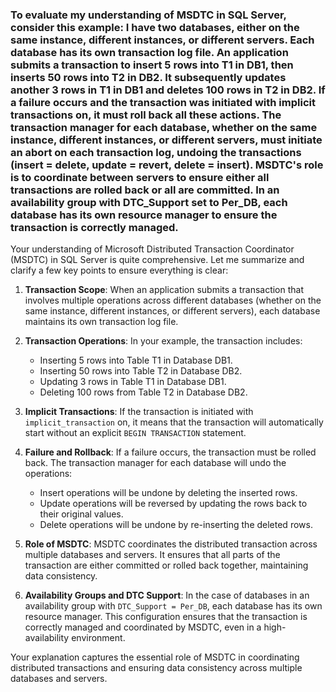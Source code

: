 ### To evaluate my understanding of MSDTC in SQL Server, consider this example: I have two databases, either on the same instance, different instances, or different servers. Each database has its own transaction log file. An application submits a transaction to insert 5 rows into T1 in DB1, then inserts 50 rows into T2 in DB2. It subsequently updates another 3 rows in T1 in DB1 and deletes 100 rows in T2 in DB2. If a failure occurs and the transaction was initiated with implicit transactions on, it must roll back all these actions. The transaction manager for each database, whether on the same instance, different instances, or different servers, must initiate an abort on each transaction log, undoing the transactions (insert = delete, update = revert, delete = insert). MSDTC's role is to coordinate between servers to ensure either all transactions are rolled back or all are committed. In an availability group with DTC_Support set to Per_DB, each database has its own resource manager to ensure the transaction is correctly managed. 

Your understanding of Microsoft Distributed Transaction Coordinator (MSDTC) in SQL Server is quite comprehensive. Let me summarize and clarify a few key points to ensure everything is clear:

1. **Transaction Scope**: When an application submits a transaction that involves multiple operations across different databases (whether on the same instance, different instances, or different servers), each database maintains its own transaction log file.

2. **Transaction Operations**: In your example, the transaction includes:
   - Inserting 5 rows into Table T1 in Database DB1.
   - Inserting 50 rows into Table T2 in Database DB2.
   - Updating 3 rows in Table T1 in Database DB1.
   - Deleting 100 rows from Table T2 in Database DB2.

3. **Implicit Transactions**: If the transaction is initiated with `implicit_transaction` on, it means that the transaction will automatically start without an explicit `BEGIN TRANSACTION` statement.

4. **Failure and Rollback**: If a failure occurs, the transaction must be rolled back. The transaction manager for each database will undo the operations:
   - Insert operations will be undone by deleting the inserted rows.
   - Update operations will be reversed by updating the rows back to their original values.
   - Delete operations will be undone by re-inserting the deleted rows.

5. **Role of MSDTC**: MSDTC coordinates the distributed transaction across multiple databases and servers. It ensures that all parts of the transaction are either committed or rolled back together, maintaining data consistency.

6. **Availability Groups and DTC Support**: In the case of databases in an availability group with `DTC_Support = Per_DB`, each database has its own resource manager. This configuration ensures that the transaction is correctly managed and coordinated by MSDTC, even in a high-availability environment.

Your explanation captures the essential role of MSDTC in coordinating distributed transactions and ensuring data consistency across multiple databases and servers.
